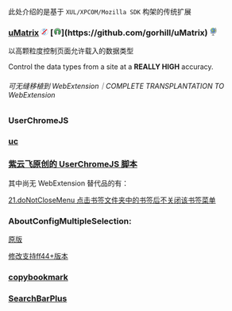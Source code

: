 此处介绍的是基于 `XUL/XPCOM/Mozilla SDK` 构架的传统扩展

### [uMatrix](https://addons.mozilla.org/firefox/addon/umatrix/) ![](/assets/noncommercial.png) [![](/assets/open-source-icon.png "GPL 3.0@GitHub: https://github.com/gorhill/uMatrix")](https://github.com/gorhill/uMatrix) ![](/assets/earth-globe.png)

以高颗粒度控制页面允许载入的数据类型

Control the data types from a site at a **REALLY HIGH** accuracy.

###### 可无缝移植到 WebExtension｜COMPLETE TRANSPLANTATION TO WebExtension

### UserChromeJS

### [uc](https://addons.mozilla.org/firefox/addon/uc/)

### [紫云飞原创的 UserChromeJS 脚本](https://www.cnblogs.com/ziyunfei/archive/2011/11/25/2263756.html)

其中尚无 WebExtension 替代品的有：

[21.doNotCloseMenu 点击书签文件夹中的书签后不关闭该书签菜单](https://files.cnblogs.com/ziyunfei/doNotCloseMenu.uc.js)

### AboutConfigMultipleSelection:

[原版](https://github.com/ardiman/userChrome.js/blob/master/aboutconfigmultipleselection/AboutConfigMultipleSelection.uc.js)

[修改支持ff44+版本](https://www.firefox.net.cn/read-53212)

### [copybookmark](https://gist.githubusercontent.com/CnSimonChan/5479022/raw/c285570312666496634223cc7febcc706ab9465e/copybookmark.uc.js)

### [SearchBarPlus](https://www.firefox.net.cn/read-51186)
